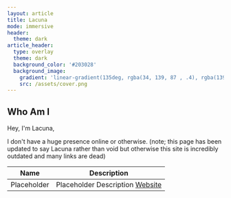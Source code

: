 ```yaml
---
layout: article
title: Lacuna
mode: immersive
header:
  theme: dark
article_header:
  type: overlay
  theme: dark
  background_color: '#203028'
  background_image:
    gradient: 'linear-gradient(135deg, rgba(34, 139, 87 , .4), rgba(139, 34, 139, .4))'
    src: /assets/cover.png
---
```



## Who Am I

Hey, I'm Lacuna, 

I don't have a huge presence online or otherwise. (note; this page has been updated to say Lacuna rather than void but otherwise this site is incredibly outdated and many links are dead)

Name | Description
-----| ----------
Placeholder |  Placeholder Description [Website](LINK)
